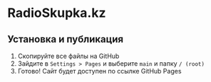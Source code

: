 
# RadioSkupka.kz

## Установка и публикация
1. Скопируйте все файлы на GitHub
2. Зайдите в `Settings > Pages` и выберите `main` и папку `/ (root)`
3. Готово! Сайт будет доступен по ссылке GitHub Pages

